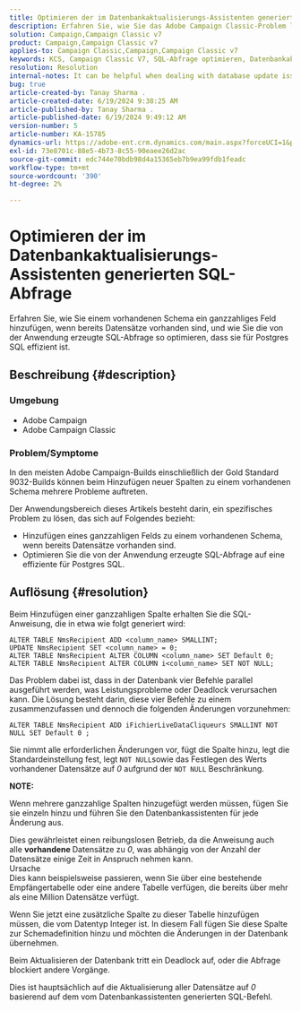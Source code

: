 ```yaml
---
title: Optimieren der im Datenbankaktualisierungs-Assistenten generierten SQL-Abfrage
description: Erfahren Sie, wie Sie das Adobe Campaign Classic-Problem lösen können, bei dem einem vorhandenen Schema neue Spalten hinzugefügt werden müssen.
solution: Campaign,Campaign Classic v7
product: Campaign,Campaign Classic v7
applies-to: Campaign Classic,Campaign,Campaign Classic v7
keywords: KCS, Campaign Classic V7, SQL-Abfrage optimieren, Datenbankaktualisierungs-Assistent
resolution: Resolution
internal-notes: It can be helpful when dealing with database update issues with big tables
bug: true
article-created-by: Tanay Sharma .
article-created-date: 6/19/2024 9:38:25 AM
article-published-by: Tanay Sharma .
article-published-date: 6/19/2024 9:49:12 AM
version-number: 5
article-number: KA-15785
dynamics-url: https://adobe-ent.crm.dynamics.com/main.aspx?forceUCI=1&pagetype=entityrecord&etn=knowledgearticle&id=533de7a7-1f2e-ef11-840b-6045bd0065b6
exl-id: 73e8701c-88e5-4b73-8c55-90eaee26d2ac
source-git-commit: edc744e70bdb98d4a15365eb7b9ea99fdb1feadc
workflow-type: tm+mt
source-wordcount: '390'
ht-degree: 2%

---
```


# Optimieren der im Datenbankaktualisierungs-Assistenten generierten SQL-Abfrage


Erfahren Sie, wie Sie einem vorhandenen Schema ein ganzzahliges Feld hinzufügen, wenn bereits Datensätze vorhanden sind, und wie Sie die von der Anwendung erzeugte SQL-Abfrage so optimieren, dass sie für Postgres SQL effizient ist.

## Beschreibung {#description}


### <b>Umgebung</b>

- Adobe Campaign
- Adobe Campaign Classic


### Problem/Symptome

In den meisten Adobe Campaign-Builds einschließlich der Gold Standard 9032-Builds können beim Hinzufügen neuer Spalten zu einem vorhandenen Schema mehrere Probleme auftreten.

Der Anwendungsbereich dieses Artikels besteht darin, ein spezifisches Problem zu lösen, das sich auf Folgendes bezieht:

- Hinzufügen eines ganzzahligen Felds zu einem vorhandenen Schema, wenn bereits Datensätze vorhanden sind.
- Optimieren Sie die von der Anwendung erzeugte SQL-Abfrage auf eine effiziente für Postgres SQL.



## Auflösung {#resolution}


Beim Hinzufügen einer ganzzahligen Spalte erhalten Sie die SQL-Anweisung, die in etwa wie folgt generiert wird:


```
ALTER TABLE NmsRecipient ADD <column_name> SMALLINT;
UPDATE NmsRecipient SET <column_name> = 0;
ALTER TABLE NmsRecipient ALTER COLUMN <column_name> SET Default 0;
ALTER TABLE NmsRecipient ALTER COLUMN i<column_name> SET NOT NULL;
```


Das Problem dabei ist, dass in der Datenbank vier Befehle parallel ausgeführt werden, was Leistungsprobleme oder Deadlock verursachen kann.
Die Lösung besteht darin, diese vier Befehle zu einem zusammenzufassen und dennoch die folgenden Änderungen vorzunehmen:


```
ALTER TABLE NmsRecipient ADD iFichierLiveDataCliqueurs SMALLINT NOT NULL SET Default 0 ;
```


Sie nimmt alle erforderlichen Änderungen vor, fügt die Spalte hinzu, legt die Standardeinstellung fest, legt `NOT NULL`sowie das Festlegen des Werts vorhandener Datensätze auf *0* aufgrund der `NOT NULL` Beschränkung.

<b>NOTE:</b>

Wenn mehrere ganzzahlige Spalten hinzugefügt werden müssen, fügen Sie sie einzeln hinzu und führen Sie den Datenbankassistenten für jede Änderung aus.

Dies gewährleistet einen reibungslosen Betrieb, da die Anweisung auch alle <b>vorhandene </b>Datensätze zu *0*, was abhängig von der Anzahl der Datensätze einige Zeit in Anspruch nehmen kann.
<br>Ursache<br>
Dies kann beispielsweise passieren, wenn Sie über eine bestehende Empfängertabelle oder eine andere Tabelle verfügen, die bereits über mehr als eine Million Datensätze verfügt.

Wenn Sie jetzt eine zusätzliche Spalte zu dieser Tabelle hinzufügen müssen, die vom Datentyp Integer ist. In diesem Fall fügen Sie diese Spalte zur Schemadefinition hinzu und möchten die Änderungen in der Datenbank übernehmen.

Beim Aktualisieren der Datenbank tritt ein Deadlock auf, oder die Abfrage blockiert andere Vorgänge.

Dies ist hauptsächlich auf die Aktualisierung aller Datensätze auf *0* basierend auf dem vom Datenbankassistenten generierten SQL-Befehl.

